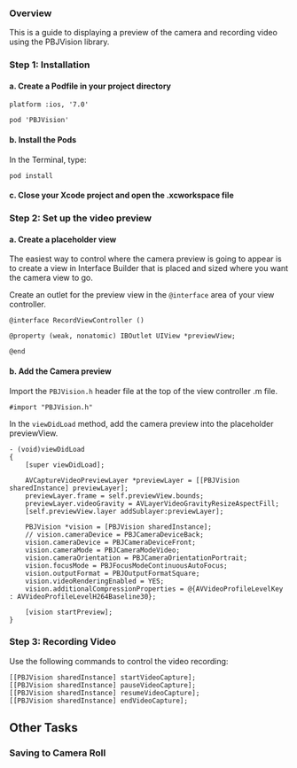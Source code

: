 ### Overview

This is a guide to displaying a preview of the camera and recording video using the PBJVision library.

### Step 1: Installation

#### a. Create a Podfile in your project directory

```
platform :ios, '7.0'

pod 'PBJVision'
```

#### b. Install the Pods

In the Terminal, type:

```
pod install
```

#### c. Close your Xcode project and open the .xcworkspace file

### Step 2: Set up the video preview

#### a. Create a placeholder view

The easiest way to control where the camera preview is going to appear is to create a view in Interface Builder that is placed and sized where you want the camera view to go.

Create an outlet for the preview view in the `@interface` area of your view controller.

```
@interface RecordViewController ()

@property (weak, nonatomic) IBOutlet UIView *previewView;

@end
```

#### b. Add the Camera preview

Import the `PBJVision.h` header file at the top of the view controller .m file.

```
#import "PBJVision.h"
```

In the `viewDidLoad` method, add the camera preview into the placeholder previewView.

```
- (void)viewDidLoad
{
    [super viewDidLoad];

    AVCaptureVideoPreviewLayer *previewLayer = [[PBJVision sharedInstance] previewLayer];
    previewLayer.frame = self.previewView.bounds;
    previewLayer.videoGravity = AVLayerVideoGravityResizeAspectFill;
    [self.previewView.layer addSublayer:previewLayer];
    
    PBJVision *vision = [PBJVision sharedInstance];
    // vision.cameraDevice = PBJCameraDeviceBack;
    vision.cameraDevice = PBJCameraDeviceFront;
    vision.cameraMode = PBJCameraModeVideo;
    vision.cameraOrientation = PBJCameraOrientationPortrait;
    vision.focusMode = PBJFocusModeContinuousAutoFocus;
    vision.outputFormat = PBJOutputFormatSquare;
    vision.videoRenderingEnabled = YES;
    vision.additionalCompressionProperties = @{AVVideoProfileLevelKey : AVVideoProfileLevelH264Baseline30};
    
    [vision startPreview];
}
```

### Step 3: Recording Video

Use the following commands to control the video recording:

```
[[PBJVision sharedInstance] startVideoCapture];
[[PBJVision sharedInstance] pauseVideoCapture];
[[PBJVision sharedInstance] resumeVideoCapture];
[[PBJVision sharedInstance] endVideoCapture];
```

## Other Tasks

### Saving to Camera Roll